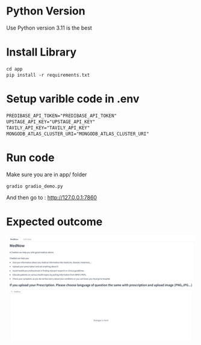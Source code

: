 # Python Version
Use Python version 3.11 is the best
# Install Library
```
cd app
pip install -r requirements.txt
```
# Setup varible code in .env
```
PREDIBASE_API_TOKEN="PREDIBASE_API_TOKEN"
UPSTAGE_API_KEY="UPSTAGE_API_KEY"
TAVILY_API_KEY="TAVILY_API_KEY"
MONGODB_ATLAS_CLUSTER_URI="MONGODB_ATLAS_CLUSTER_URI"
```
# Run code
Make sure you are in app/ folder
```
gradio gradio_demo.py
```
And then go to : http://127.0.0.1:7860
# Expected outcome
![Alt text](https://github.com/Tqhuyen/mednow/blob/main/img_github/Screenshot%202024-08-18%20220223.png)
